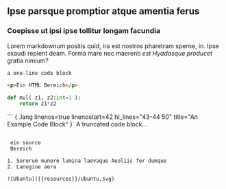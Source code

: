 ## Ipse parsque promptior atque amentia ferus

### Coepisse ut ipsi ipse tollitur longam facundia

Lorem markdownum positis quid, ira est nostros pharetram sperne, in. Ipse exaudi
replent deam. Forma mare nec maerenti *est Hyadasque producet* gratia nimium?

``` text
a one-line code block
```

``` html
<p>Ein HTML Bereich</p>
```

``` python
def mul( z1, z2:int=1 ):
    return z1*z2
```


``` { .lang linenos=true linenostart=42 hl_lines="43-44 50" title="An Example Code Block" }`
A truncated code block...
```
        
 ein source 
 Bereich

1. Sororum munere lumina laevaque Aeoliis fer dumque
2. Lanugine aera

![Ubuntu]({{resources}}/ubuntu.svg)